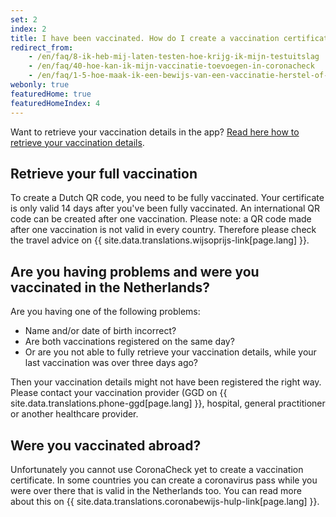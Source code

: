 ```yaml
---
set: 2
index: 2
title: I have been vaccinated. How do I create a vaccination certificate?
redirect_from: 
    - /en/faq/8-ik-heb-mij-laten-testen-hoe-krijg-ik-mijn-testuitslag
    - /en/faq/40-hoe-kan-ik-mijn-vaccinatie-toevoegen-in-coronacheck
    - /en/faq/1-5-hoe-maak-ik-een-bewijs-van-een-vaccinatie-herstel-of-testuitslag
webonly: true
featuredHome: true
featuredHomeIndex: 4
---
```

Want to retrieve your vaccination details in the app? [Read here how to retrieve your vaccination details](/en/faq/1-1-hoe-werkt-de-coronacheck-app). 

## Retrieve your full vaccination
To create a Dutch QR code, you need to be fully vaccinated. Your certificate is only valid 14 days after you've been fully vaccinated. An international QR code can be created after one vaccination. Please note: a QR code made after one vaccination is not valid in every country. Therefore please check the travel advice on {{ site.data.translations.wijsoprijs-link[page.lang] }}.

## Are you having problems and were you vaccinated in the Netherlands?

Are you having one of the following problems:

- Name and/or date of birth incorrect?
- Are both vaccinations registered on the same day?
- Or are you not able to fully retrieve your vaccination details, while your last vaccination was over three days ago?

Then your vaccination details might not have been registered the right way. Please contact your vaccination provider  (GGD on {{ site.data.translations.phone-ggd[page.lang] }}, hospital, general practitioner or another healthcare provider.

## Were you vaccinated abroad?
Unfortunately you cannot use CoronaCheck yet to create a vaccination certificate. In some countries you can create a coronavirus pass while you were over there that is valid in the Netherlands too. You can read more about this on {{ site.data.translations.coronabewijs-hulp-link[page.lang] }}.
